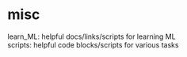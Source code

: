 # misc

learn_ML: helpful docs/links/scripts for learning ML  
scripts: helpful code blocks/scripts for various tasks
